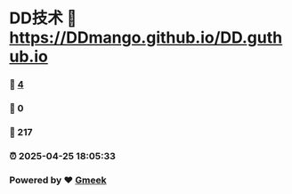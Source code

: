 # DD技术 :link: https://DDmango.github.io/DD.guthub.io 
### :page_facing_up: [4](https://DDmango.github.io/DD.guthub.io/tag.html) 
### :speech_balloon: 0 
### :hibiscus: 217 
### :alarm_clock: 2025-04-25 18:05:33 
### Powered by :heart: [Gmeek](https://github.com/Meekdai/Gmeek)

